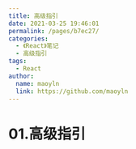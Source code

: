 ```yaml
---
title: 高级指引
date: 2021-03-25 19:46:01
permalink: /pages/b7ec27/
categories:
  - 《React》笔记
  - 高级指引
tags:
  - React
author:
  name: maoyln
  link: https://github.com/maoyln
---
```

# 01.高级指引
